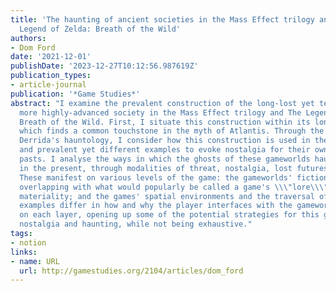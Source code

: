 ```yaml
---
title: 'The haunting of ancient societies in the Mass Effect trilogy and textitThe
  Legend of Zelda: Breath of the Wild'
authors:
- Dom Ford
date: '2021-12-01'
publishDate: '2023-12-27T10:12:56.987619Z'
publication_types:
- article-journal
publication: '*Game Studies*'
abstract: "I examine the prevalent construction of the long-lost yet technologically
  more highly-advanced society in the Mass Effect trilogy and The Legend of Zelda:
  Breath of the Wild. First, I situate this construction within its long history,
  which finds a common touchstone in the myth of Atlantis. Through the lens of Jacques
  Derrida's hauntology, I consider how this construction is used in these two popular
  and prevalent yet different examples to evoke nostalgia for their own fictional
  pasts. I analyse the ways in which the ghosts of these gameworlds haunt the player
  in the present, through modalities of threat, nostalgia, lost futures and destiny.
  These manifest on various levels of the game: the gameworlds' fictional pasts (often
  overlapping with what would popularly be called a game's \\\"lore\\\"); digital
  materiality; and the games' spatial environments and the traversal of them. The
  examples differ in how and why the player interfaces with the gameworlds' ghosts
  on each layer, opening up some of the potential strategies for this game-internal
  nostalgia and haunting, while not being exhaustive."
tags:
- notion
links:
- name: URL
  url: http://gamestudies.org/2104/articles/dom_ford
---
```

